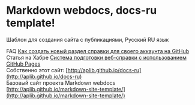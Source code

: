 Markdown webdocs, docs-ru template!
=======
Шаблон для создания сайта с публикациями, Русский RU язык  

FAQ [Как создать новый раздел справки для своего аккаунта на GitHub](http://aplib.github.io/docs-ru/faq#создать-онлайн-справку-на-github)  
Статья на Хабре [Cистема подготовки веб-справки с использованием GitHub Pages](http://habrahabr.ru/post/205364/)  
Собственно этот сайт: [http://aplib.github.io/docs-ru](http://aplib.github.io/docs-ru)  
Базовый сайт проекта Markdown webdocs [http://aplib.github.io/markdown-site-template/](http://aplib.github.io/markdown-site-template/)  

